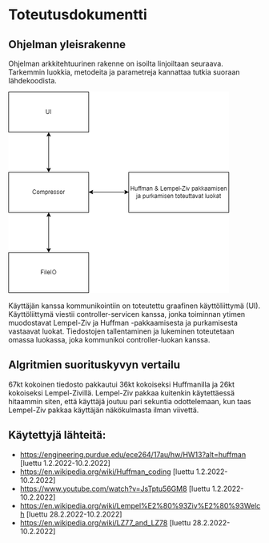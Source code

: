# Toteutusdokumentti

## Ohjelman yleisrakenne

Ohjelman arkkitehtuurinen rakenne on isoilta linjoiltaan seuraava. Tarkemmin luokkia, metodeita ja parametreja kannattaa tutkia suoraan lähdekoodista.

![Kaavio](https://github.com/Juboskar/pakkausalgoritmit/blob/main/dokumentaatio/kuvat/arkkitehtuuri.png)

Käyttäjän kanssa kommunikointiin on toteutettu graafinen käyttöliittymä (UI). Käyttöliittymä viestii controller-servicen kanssa, jonka toiminnan ytimen muodostavat Lempel-Ziv ja Huffman -pakkaamisesta ja purkamisesta vastaavat luokat. Tiedostojen tallentaminen ja lukeminen toteutetaan omassa luokassa, joka kommunikoi controller-luokan kanssa. 

## Algritmien suorituskyvyn vertailu

67kt kokoinen tiedosto pakkautui 36kt kokoiseksi Huffmanilla ja 26kt kokoiseksi Lempel-Zivillä. Lempel-Ziv pakkaa kuitenkin käytettäessä hitaammin siten, että käyttäjä joutuu pari sekuntia odottelemaan, kun taas Lempel-Ziv pakkaa käyttäjän näkökulmasta ilman viivettä. 

## Käytettyjä lähteitä:

- https://engineering.purdue.edu/ece264/17au/hw/HW13?alt=huffman [luettu 1.2.2022-10.2.2022]
- https://en.wikipedia.org/wiki/Huffman_coding [luettu 1.2.2022-10.2.2022]
- https://www.youtube.com/watch?v=JsTptu56GM8 [luettu 1.2.2022-10.2.2022]
- https://en.wikipedia.org/wiki/Lempel%E2%80%93Ziv%E2%80%93Welch [luettu 28.2.2022-10.2.2022]
- https://en.wikipedia.org/wiki/LZ77_and_LZ78 [luettu 28.2.2022-10.2.2022]
